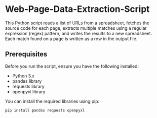 # Web-Page-Data-Extraction-Script
This Python script reads a list of URLs from a spreadsheet, fetches the source code for each page, extracts multiple matches using a regular expression (regex) pattern, and writes the results to a new spreadsheet. Each match found on a page is written as a row in the output file.
## Prerequisites
Before you run the script, ensure you have the following installed:

* Python 3.x
* pandas library
* requests library
* openpyxl library

You can install the required libraries using pip:
~~~~
pip install pandas requests openpyxl
~~~~
